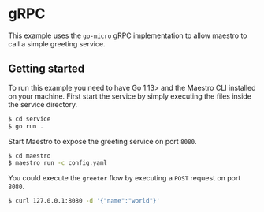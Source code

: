 # gRPC

This example uses the `go-micro` gRPC implementation to allow maestro to call a simple greeting service.

## Getting started

To run this example you need to have Go 1.13> and the Maestro CLI installed on your machine.
First start the service by simply executing the files inside the service directory.

```bash
$ cd service
$ go run .
```

Start Maestro to expose the greeting service on port `8080`.

```bash
$ cd maestro
$ maestro run -c config.yaml
```

You could execute the `greeter` flow by executing a `POST` request on port `8080`.

```bash
$ curl 127.0.0.1:8080 -d '{"name":"world"}'
```